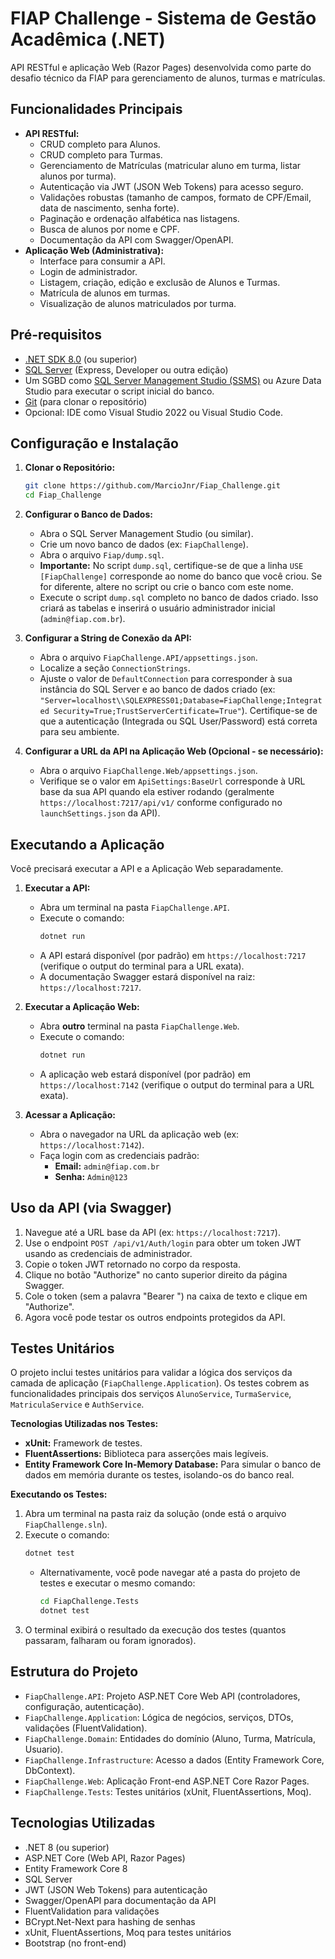 # FIAP Challenge - Sistema de Gestão Acadêmica (.NET)

API RESTful e aplicação Web (Razor Pages) desenvolvida como parte do desafio técnico da FIAP para gerenciamento de alunos, turmas e matrículas.

## Funcionalidades Principais

* **API RESTful:**
    * CRUD completo para Alunos.
    * CRUD completo para Turmas.
    * Gerenciamento de Matrículas (matricular aluno em turma, listar alunos por turma).
    * Autenticação via JWT (JSON Web Tokens) para acesso seguro.
    * Validações robustas (tamanho de campos, formato de CPF/Email, data de nascimento, senha forte).
    * Paginação e ordenação alfabética nas listagens.
    * Busca de alunos por nome e CPF.
    * Documentação da API com Swagger/OpenAPI.
* **Aplicação Web (Administrativa):**
    * Interface para consumir a API.
    * Login de administrador.
    * Listagem, criação, edição e exclusão de Alunos e Turmas.
    * Matrícula de alunos em turmas.
    * Visualização de alunos matriculados por turma.

## Pré-requisitos

* [.NET SDK 8.0](https://dotnet.microsoft.com/download/dotnet/8.0) (ou superior)
* [SQL Server](https://www.microsoft.com/sql-server/sql-server-downloads) (Express, Developer ou outra edição)
* Um SGBD como [SQL Server Management Studio (SSMS)](https://docs.microsoft.com/sql/ssms/download-sql-server-management-studio-ssms) ou Azure Data Studio para executar o script inicial do banco.
* [Git](https://git-scm.com/downloads) (para clonar o repositório)
* Opcional: IDE como Visual Studio 2022 ou Visual Studio Code.

## Configuração e Instalação

1.  **Clonar o Repositório:**
    ```bash
    git clone https://github.com/MarcioJnr/Fiap_Challenge.git
    cd Fiap_Challenge
    ```

2.  **Configurar o Banco de Dados:**
    * Abra o SQL Server Management Studio (ou similar).
    * Crie um novo banco de dados (ex: `FiapChallenge`).
    * Abra o arquivo `Fiap/dump.sql`.
    * **Importante:** No script `dump.sql`, certifique-se de que a linha `USE [FiapChallenge]` corresponde ao nome do banco que você criou. Se for diferente, altere no script ou crie o banco com este nome.
    * Execute o script `dump.sql` completo no banco de dados criado. Isso criará as tabelas e inserirá o usuário administrador inicial (`admin@fiap.com.br`).

3.  **Configurar a String de Conexão da API:**
    * Abra o arquivo `FiapChallenge.API/appsettings.json`.
    * Localize a seção `ConnectionStrings`.
    * Ajuste o valor de `DefaultConnection` para corresponder à sua instância do SQL Server e ao banco de dados criado (ex: `"Server=localhost\\SQLEXPRESS01;Database=FiapChallenge;Integrated Security=True;TrustServerCertificate=True"`). Certifique-se de que a autenticação (Integrada ou SQL User/Password) está correta para seu ambiente.

4.  **Configurar a URL da API na Aplicação Web (Opcional - se necessário):**
    * Abra o arquivo `FiapChallenge.Web/appsettings.json`.
    * Verifique se o valor em `ApiSettings:BaseUrl` corresponde à URL base da sua API quando ela estiver rodando (geralmente `https://localhost:7217/api/v1/` conforme configurado no `launchSettings.json` da API).

## Executando a Aplicação

Você precisará executar a API e a Aplicação Web separadamente.

1.  **Executar a API:**
    * Abra um terminal na pasta `FiapChallenge.API`.
    * Execute o comando:
        ```bash
        dotnet run
        ```
    * A API estará disponível (por padrão) em `https://localhost:7217` (verifique o output do terminal para a URL exata).
    * A documentação Swagger estará disponível na raiz: `https://localhost:7217`.

2.  **Executar a Aplicação Web:**
    * Abra **outro** terminal na pasta `FiapChallenge.Web`.
    * Execute o comando:
        ```bash
        dotnet run
        ```
    * A aplicação web estará disponível (por padrão) em `https://localhost:7142` (verifique o output do terminal para a URL exata).

3.  **Acessar a Aplicação:**
    * Abra o navegador na URL da aplicação web (ex: `https://localhost:7142`).
    * Faça login com as credenciais padrão:
        * **Email:** `admin@fiap.com.br`
        * **Senha:** `Admin@123`

## Uso da API (via Swagger)

1.  Navegue até a URL base da API (ex: `https://localhost:7217`).
2.  Use o endpoint `POST /api/v1/Auth/login` para obter um token JWT usando as credenciais de administrador.
3.  Copie o token JWT retornado no corpo da resposta.
4.  Clique no botão "Authorize" no canto superior direito da página Swagger.
5.  Cole o token (sem a palavra "Bearer ") na caixa de texto e clique em "Authorize".
6.  Agora você pode testar os outros endpoints protegidos da API.

## Testes Unitários

O projeto inclui testes unitários para validar a lógica dos serviços da camada de aplicação (`FiapChallenge.Application`). Os testes cobrem as funcionalidades principais dos serviços `AlunoService`, `TurmaService`, `MatriculaService` e `AuthService`.

**Tecnologias Utilizadas nos Testes:**
* **xUnit:** Framework de testes.
* **FluentAssertions:** Biblioteca para asserções mais legíveis.
* **Entity Framework Core In-Memory Database:** Para simular o banco de dados em memória durante os testes, isolando-os do banco real.

**Executando os Testes:**

1.  Abra um terminal na pasta raiz da solução (onde está o arquivo `FiapChallenge.sln`).
2.  Execute o comando:
    ```bash
    dotnet test
    ```
    * Alternativamente, você pode navegar até a pasta do projeto de testes e executar o mesmo comando:
        ```bash
        cd FiapChallenge.Tests
        dotnet test
        ```
3.  O terminal exibirá o resultado da execução dos testes (quantos passaram, falharam ou foram ignorados).

## Estrutura do Projeto

* `FiapChallenge.API`: Projeto ASP.NET Core Web API (controladores, configuração, autenticação).
* `FiapChallenge.Application`: Lógica de negócios, serviços, DTOs, validações (FluentValidation).
* `FiapChallenge.Domain`: Entidades do domínio (Aluno, Turma, Matrícula, Usuario).
* `FiapChallenge.Infrastructure`: Acesso a dados (Entity Framework Core, DbContext).
* `FiapChallenge.Web`: Aplicação Front-end ASP.NET Core Razor Pages.
* `FiapChallenge.Tests`: Testes unitários (xUnit, FluentAssertions, Moq).

## Tecnologias Utilizadas

* .NET 8 (ou superior)
* ASP.NET Core (Web API, Razor Pages)
* Entity Framework Core 8
* SQL Server
* JWT (JSON Web Tokens) para autenticação
* Swagger/OpenAPI para documentação da API
* FluentValidation para validações
* BCrypt.Net-Next para hashing de senhas
* xUnit, FluentAssertions, Moq para testes unitários
* Bootstrap (no front-end)
